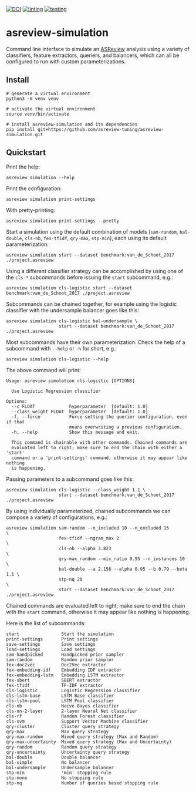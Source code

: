 [![DOI](https://zenodo.org/badge/DOI/10.5281/zenodo.8042547.svg)](https://doi.org/10.5281/zenodo.8042547)
[![linting](https://github.com/asreview-tuning/asreview-simulation/actions/workflows/linting.yml/badge.svg)](https://github.com/asreview-tuning/asreview-simulation/actions/workflows/linting.yml)
[![testing](https://github.com/asreview-tuning/asreview-simulation/actions/workflows/testing.yml/badge.svg)](https://github.com/asreview-tuning/asreview-simulation/actions/workflows/testing.yml)

# asreview-simulation

Command line interface to simulate an [ASReview](https://pypi.org/project/asreview) analysis using a variety
of classifiers, feature extractors, queriers, and balancers, which can all be configured to run with
custom parameterizations.

## Install

```shell
# generate a virtual environment
python3 -m venv venv

# activate the virtual environment
source venv/bin/activate

# install asreview-simulation and its dependencies
pip install git+https://github.com/asreview-tuning/asreview-simulation.git
```

## Quickstart

Print the help:

```shell
asreview simulation --help
```

Print the configuration:

```shell
asreview simulation print-settings
```

With pretty-printing:

```shell
asreview simulation print-settings --pretty
```

Start a simulation using the default combination of models (`sam-random`,
`bal-double`, `cls-nb`, `fex-tfidf`, `qry-max`, `stp-min`), each using its default
parameterization:

```shell
asreview simulation start --dataset benchmark:van_de_Schoot_2017 ./project.asreview
```

Using a different classifier strategy can be accomplished by using one of
the `cls-*` subcommands before issuing the `start` subcommand, e.g.:

```shell
asreview simulation cls-logistic start --dataset benchmark:van_de_Schoot_2017 ./project.asreview
```

Subcommands can be chained together, for example using the logistic
classifier with the undersample balancer goes like this:

```shell
asreview simulation cls-logistic bal-undersample \
                    start --dataset benchmark:van_de_Schoot_2017 ./project.asreview
```

Most subcommands have their own parameterization. Check the help of a
subcommand with `--help` or `-h` for short, e.g.:

```shell
asreview simulation cls-logistic --help
```
The above command will print:

```shell
Usage: asreview simulation cls-logistic [OPTIONS]

  Use Logistic Regression classifier

Options:
  --c FLOAT             hyperparameter  [default: 1.0]
  --class_weight FLOAT  hyperparameter  [default: 1.0]
  -f, --force           Force setting the querier configuration, even if that
                        means overwriting a previous configuration.
  -h, --help            Show this message and exit.

  This command is chainable with other commands. Chained commands are
  evaluated left to right; make sure to end the chain with either a 'start'
  command or a 'print-settings' command, otherwise it may appear like nothing
  is happening.
```

Passing parameters to a subcommand goes like this:

```shell
asreview simulation cls-logistic --class_weight 1.1 \
                    start --dataset benchmark:van_de_Schoot_2017 ./project.asreview
```

By using individually parameterized, chained subcommands we can compose a
variety of configurations, e.g.:

```shell
asreview simulation sam-random --n_included 10 --n_excluded 15            \
                    fex-tfidf --ngram_max 2                               \
                    cls-nb --alpha 3.823                                  \
                    qry-max_random --mix_ratio 0.95 --n_instances 10      \
                    bal-double --a 2.156 --alpha 0.95 --b 0.79 --beta 1.1 \
                    stp-nq 20                                              \
                    start --dataset benchmark:van_de_Schoot_2017 ./project.asreview
```

Chained commands are evaluated left to right; make sure to end the chain
with the `start` command, otherwise it may appear like nothing is happening.

Here is the list of subcommands:

```shell
start                Start the simulation
print-settings       Print settings
save-settings        Save settings
load-settings        Load settings
sam-handpicked       Handpicked prior sampler
sam-random           Random prior sampler
fex-doc2vec          Doc2Vec extractor
fex-embedding-idf    Embedding IDF extractor
fex-embedding-lstm   Embedding LSTM extractor
fex-sbert            SBERT extractor
fex-tfidf            TF-IDF extractor
cls-logistic         Logistic Regression classifier
cls-lstm-base        LSTM Base classifier
cls-lstm-pool        LSTM Pool classifier
cls-nb               Naive Bayes classifier
cls-nn-2-layer       2-layer Neural Net classifier
cls-rf               Random Forest classifier
cls-svm              Support Vector Machine classifier
qry-cluster          Cluster query strategy
qry-max              Max query strategy
qry-max-random       Mixed query strategy (Max and Random)
qry-max-uncertainty  Mixed query strategy (Max and Uncertainty)
qry-random           Random query strategy
qry-uncertainty      Uncertainty query strategy
bal-double           Double balancer
bal-simple           No balancer
bal-undersample      Undersample balancer
stp-min              'min' stopping rule
stp-none             No stopping rule
stp-nq               Number of queries based stopping rule
```
